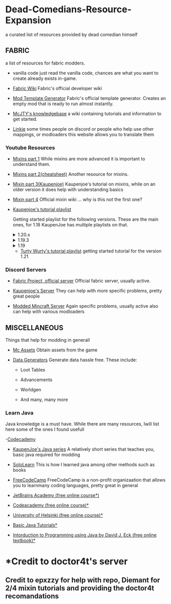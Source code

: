 # Dead-Comedians-Resource-Expansion

a curated list of resources provided by dead comedian himself

## FABRIC

a list of resources for fabric modders.


- vanilla code
    just read the vanilla code, chances are what you want to create already exists in-game.

- [Fabric Wiki](https://docs.fabricmc.net/develop/)
  Fabric's official developer wiki

- [Mod Template Generator](https://fabricmc.net/develop/template/)
  Fabric's official template generator. Creates an empty mod that is ready to run almost instantly.

- [McJTY's knowledgebase](https://www.mcjty.eu/docs/intro)
    a wiki containing tutorials and information to get started.

- [Linkie](https://linkie.shedaniel.dev/mappings?namespace=mojang_srg&version=1.20.1&search=addAdditionalSaveData&translateMode=ns&translateAs=yarn)
    some times people on discord or people who help use other mappings, or modloaders this website allows you to translate them


### Youtube Resources

- [Mixins part 1](https://youtu.be/HQUkWjMWTik?si=Imrb210v_6h3R1YT)
    While mixins are more advanced it is important to understand them.

- [Mixins part 2(cheatsheet)](https://github.com/2xsaiko/mixin-cheatsheet)
    Another resource for mixins.

- [Mixin part 3(Kaupenjoe)](https://www.youtube.com/watch?v=U7j4bl_UAII)
     Kaupenjoe's tutorial on mixins, while on an older version it does help with understanding basics

- [Mixin part 4](https://github.com/SpongePowered/Mixin/wiki)
     Official mixin wiki ... why is this not the first one?


- [Kaupenjoe's tutorial playlist](https://www.youtube.com/watch?v=0Pr_iHlVKsI&list=PLKGarocXCE1EO43Dlf5JGh7Yk-kRAXUEJ&pp=iAQB)

    Getting started playlist for the following versions. These are the main ones, for 1.18 KaupenJoe has multiple playlists on that.

	<details>
	<summary>1.20.x</summary>
	<br>
	https://www.youtube.com/watch?v=0Pr_iHlVKsI&list=PLKGarocXCE1EO43Dlf5JGh7Yk-kRAXUEJ&pp=iAQB
	</details>
  

	<details>
	<summary>1.19.3</summary>
	<br>
	https://www.youtube.com/watch?v=Y05DNiXfru0&list=PLKGarocXCE1EMYzuBUTYjHnFeBrRFbesk&pp=iAQB
	</details>

	<details>
	<summary>1.19</summary>
	<br>
	https://www.youtube.com/watch?v=RSqSZoJQXvg&list=PLKGarocXCE1EeLZggaXPJaARxnAbUD8Y_&pp=iAQB
	</details>


  - [Turty Wurty's tutorial playlist](https://www.youtube.com/watch?v=W7JFbcQzCA4&list=PLaevjqy3XufZ5qFgfd-XnNgoiXynSZLZy&pp=iAQB) 
        getting started tutorial for the version 1.21

### Discord Servers

- [Fabric Project, official server](https://discord.com/invite/v6v4pMv)
     Official fabric server, usually active.


- [Kaupenjoe's Server](https://discord.gg/kaupenjoe)
     They can help with more specific problems, pretty great people

- [Modded Mincraft Server](https://discord.gg/moddedmc)
      Again specific problems, usually active also can help with various modloaders

## MISCELLANEOUS

Things that help for modding in generall


- [Mc Assets](https://mcasset.cloud/1.20.1/)
    Obtain assets from the game

- [Data Generators](https://misode.github.io)
    Generate data hassle free. These include:
  
	- Loot Tables
  
  	- Advancements
    
 	- Worldgen
 
  - And many, many more
    


### Learn Java
Java knowledge is a must have. While there are many resources, Iwill list here some of the ones I found usefull

-[Codecademy](https://www.codecademy.com/catalog/language/java?g_network=g&g_productchannel=&g_adid=624951457630&g_locinterest=&g_keyword=codecademy%20java&g_acctid=243-039-7011&g_adtype=&g_keywordid=kwd-327295696446&g_ifcreative=&g_campaign=account&g_locphysical=9197713&g_adgroupid=128133970548&g_productid=&g_source={sourceid}&g_merchantid=&g_placement=&g_partition=&g_campaignid=1726903838&g_ifproduct=&utm_id=t_kwd-327295696446:ag_128133970548:cp_1726903838:n_g:d_c&utm_source=google&utm_medium=paid-search&utm_term=codecademy%20java&utm_campaign=INTL_Brand_Exact&utm_content=624951457630&g_adtype=search&g_acctid=243-039-7011&gad_source=1&gclid=CjwKCAjwqre1BhAqEiwA7g9Qhr4S7rnr6lNNym9Lu3hyXKpa1za-ZjNhoCIY6r0fIb4r39gV99_k4xoChZ8QAvD_BwE)


- [KaupenJoe's Java series](https://www.youtube.com/watch?v=G1ifRRtJm7w&list=PLKGarocXCE1Egp6soRNlflWJWc44sau40&pp=iAQB)
   A relatively short series that teaches you, basic java required for modding

- [SoloLearn](https://www.sololearn.com/en/learn/courses/java-introduction)
   This is how I learned java among other methods such as books

- [FreeCodeCamp](https://www.freecodecamp.org/news/learn-java-free-java-courses-for-beginners/)
   FreeCodeCamp is  a non-profit organizaation that allows you to learnmany coding languages, pretty great in general

- [JetBrains Academy (free online course*)](https://www.jetbrains.com/academy)

- [Codeacademy (free online course)*](https://www.codecademy.com/learn/learn-java)

- [University of Helsinki (free online course)*](https://java-programming.mooc.fi/)

- [Basic Java Tutorials*](https://docs.oracle.com/javase/tutorial)

- [Intorduction to Programming using Java by David J. Eck (free online textbook)*](http://math.hws.edu/javanotes)





# *Credit to doctor4t's server
## Credit to epxzzy for help with repo, Diemant for 2/4 mixin tutorials and providing the doctor4t recomandations


